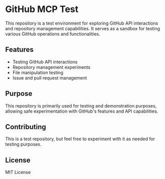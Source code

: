# GitHub MCP Test

This repository is a test environment for exploring GitHub API interactions and repository management capabilities. It serves as a sandbox for testing various GitHub operations and functionalities.

## Features

- Testing GitHub API interactions
- Repository management experiments
- File manipulation testing
- Issue and pull request management

## Purpose

This repository is primarily used for testing and demonstration purposes, allowing safe experimentation with GitHub's features and API capabilities.

## Contributing

This is a test repository, but feel free to experiment with it as needed for testing purposes.

## License

MIT License